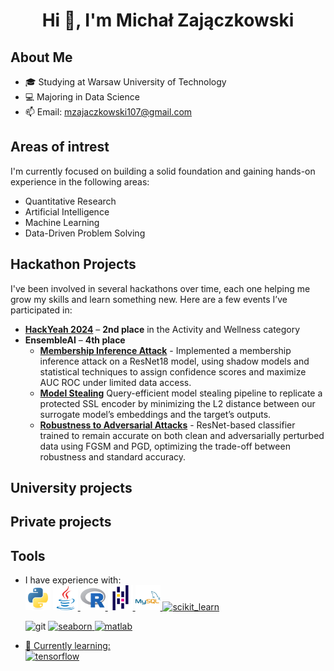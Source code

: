 <h1 align="center">Hi 👋, I'm Michał Zajączkowski</h1>

## About Me

- 🎓 Studying at Warsaw University of Technology
- 💻 Majoring in Data Science
- 📫 Email: mzajaczkowski107@gmail.com

## Areas of intrest
I'm currently focused on building a solid foundation and gaining hands-on experience in the following areas:
- Quantitative Research
- Artificial Intelligence
- Machine Learning
- Data-Driven Problem Solving


## Hackathon Projects  

I've been involved in several hackathons over time, each one helping me grow my skills and learn something new. Here are a few events I’ve participated in:

- [**HackYeah 2024**](https://github.com/Zajaczkowskim/PoopPatrol "Visit the repository") – **2nd place** in the Activity and Wellness category 
- **EnsembleAI** – **4th place**
  - [**Membership Inference Attack**](https://github.com/Zajaczkowskim/PoopPatrol "Visit the repository") - Implemented a membership inference attack on a ResNet18 model, using shadow models and statistical techniques to assign confidence scores and maximize AUC ROC under limited data access.
  - [**Model Stealing**](https://github.com/Zajaczkowskim/PoopPatrol "Visit the repository") Query-efficient model stealing pipeline to replicate a protected SSL encoder by minimizing the L2 distance between our surrogate model’s embeddings and the target’s outputs.
  - [**Robustness to Adversarial Attacks**](https://github.com/Zajaczkowskim/PoopPatrol "Visit the repository") - ResNet-based classifier trained to remain accurate on both clean and adversarially perturbed data using FGSM and PGD, optimizing the trade-off between robustness and standard accuracy.

## University projects

## Private projects

## Tools
- I have experience with:
  <br>
  <img src="https://raw.githubusercontent.com/devicons/devicon/master/icons/python/python-original.svg" alt="python" width="40" height="40"/> </a> <a href="https://scikit-learn.org/" target="_blank" rel="noreferrer">
  <img src="https://raw.githubusercontent.com/devicons/devicon/master/icons/java/java-original.svg" alt="java" width="40" height="40"/> </a> <a href="https://www.mathworks.com/" target="_blank" rel="noreferrer">
  <img src="https://raw.githubusercontent.com/devicons/devicon/master/icons/r/r-original.svg" alt="R" width="40" height="40"/>
  <img src="https://raw.githubusercontent.com/devicons/devicon/2ae2a900d2f041da66e950e4d48052658d850630/icons/pandas/pandas-original.svg" alt="pandas" width="40" height="40"/> </a> <a href="https://www.python.org" target="_blank" rel="noreferrer">
  <img src="https://raw.githubusercontent.com/devicons/devicon/master/icons/mysql/mysql-original-wordmark.svg" alt="mysql" width="40" height="40"/> </a> <a href="https://pandas.pydata.org/" target="_blank" rel="noreferrer">
  <img src="https://upload.wikimedia.org/wikipedia/commons/0/05/Scikit_learn_logo_small.svg" alt="scikit_learn" width="40" height="40"/> </a>

  <img src="https://www.vectorlogo.zone/logos/git-scm/git-scm-icon.svg" alt="git" width="40" height="40"/> </a> <a href="https://www.java.com" target="_blank" rel="noreferrer"> 
  <img src="https://seaborn.pydata.org/_images/logo-mark-lightbg.svg" alt="seaborn" width="40" height="40"/> </a> <a href="https://www.tensorflow.org" target="_blank" rel="noreferrer"> 
  <img src="https://upload.wikimedia.org/wikipedia/commons/2/21/Matlab_Logo.png" alt="matlab" width="40" height="40"/> </a> <a href="https://www.mysql.com/" target="_blank" rel="noreferrer"> 
- 🌱 Currently learning:
  <br>
    <a href="https://seaborn.pydata.org/" target="_blank" rel="noreferrer">
   <img src="https://www.vectorlogo.zone/logos/tensorflow/tensorflow-icon.svg" alt="tensorflow" width="40" height="40"/> </a> </p>
